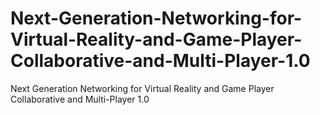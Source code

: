 # Next-Generation-Networking-for-Virtual-Reality-and-Game-Player-Collaborative-and-Multi-Player-1.0
Next Generation Networking for Virtual Reality and Game Player Collaborative and Multi-Player 1.0

